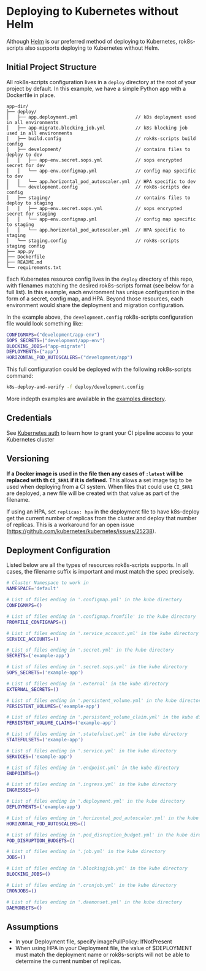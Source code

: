# Deploying to Kubernetes without Helm
Although [Helm](helm.md) is our preferred method of deploying to Kubernetes, rok8s-scripts also supports deploying to Kubernetes without Helm.

## Initial Project Structure
All rok8s-scripts configuration lives in a `deploy` directory at the root of your project by default. In this example, we have a simple Python app with a Dockerfile in place.

```plaintext
app-dir/
├── deploy/
│   ├── app.deployment.yml                     // k8s deployment used in all environments
│   ├── app-migrate.blocking_job.yml           // k8s blocking job used in all environments
│   ├── build.config                           // rok8s-scripts build config
│   ├── development/                           // contains files to deploy to dev
│   │   ├── app-env.secret.sops.yml            // sops encrypted secret for dev
│   │   └── app-env.configmap.yml              // config map specific to dev
│   │   └── app.horizontal_pod_autoscaler.yml  // HPA specific to dev
│   └── development.config                     // rok8s-scripts dev config
│   ├── staging/                               // contains files to deploy to staging
│   │   ├── app-env.secret.sops.yml            // sops encrypted secret for staging
│   │   └── app-env.configmap.yml              // config map specific to staging
│   │   └── app.horizontal_pod_autoscaler.yml  // HPA specific to staging
│   └── staging.config                         // rok8s-scripts staging config
├── app.py
├── Dockerfile
├── README.md
└── requirements.txt
```

Each Kubernetes resource config lives in the `deploy` directory of this repo, with filenames matching the desired rok8s-scripts format (see below for a full list). In this example, each environment has unique configuration in the form of a secret, config map, and HPA. Beyond those resources, each environment would share the deployment and migration configuration.

In the example above, the `development.config` rok8s-scripts configuration file would look something like:

```bash
CONFIGMAPS=("development/app-env")
SOPS_SECRETS=("development/app-env")
BLOCKING_JOBS=("app-migrate")
DEPLOYMENTS=("app")
HORIZONTAL_POD_AUTOSCALERS=("development/app")
```

This full configuration could be deployed with the following rok8s-scripts command:

```bash
k8s-deploy-and-verify -f deploy/development.config
```

More indepth examples are available in the [examples directory](https://github.com/FairwindsOps/rok8s-scripts/tree/master/examples).

## Credentials
See [Kubernetes auth](kubernetes_auth.md) to learn how to grant your CI pipeline access to your Kubernetes cluster

## Versioning
**If a Docker image is used in the file then any cases of `:latest` will be replaced with th `CI_SHA1` if it is defined.** This allows a set image tag to be used when deploying from a CI system. When files that could use `CI_SHA1` are deployed, a new file will be created with that value as part of the filename.

If using an HPA, set `replicas: hpa` in the deployment file to have k8s-deploy get the current number of replicas from the cluster and deploy that number of replicas. This is a workaround for an open issue (https://github.com/kubernetes/kubernetes/issues/25238).

## Deployment Configuration
Listed below are all the types of resources rok8s-scripts supports. In all cases, the filename suffix is important and must match the spec precisely.

```bash
# Cluster Namespace to work in
NAMESPACE='default'

# List of files ending in '.configmap.yml' in the kube directory
CONFIGMAPS=()

# List of files ending in '.configmap.fromfile' in the kube directory
FROMFILE_CONFIGMAPS=()

# List of files ending in '.service_account.yml' in the kube directory
SERVICE_ACCOUNTS=()

# List of files ending in '.secret.yml' in the kube directory
SECRETS=('example-app')

# List of files ending in '.secret.sops.yml' in the kube directory
SOPS_SECRETS=('example-app')

# List of files ending in '.external' in the kube directory
EXTERNAL_SECRETS=()

# List of files ending in '.persistent_volume.yml' in the kube directory
PERSISTENT_VOLUMES=('example-app')

# List of files ending in '.persistent_volume_claim.yml' in the kube directory
PERSISTENT_VOLUME_CLAIMS=('example-app')

# List of files ending in '.statefulset.yml' in the kube directory
STATEFULSETS=('example-app')

# List of files ending in '.service.yml' in the kube directory
SERVICES=('example-app')

# List of files ending in '.endpoint.yml' in the kube directory
ENDPOINTS=()

# List of files ending in '.ingress.yml' in the kube directory
INGRESSES=()

# List of files ending in '.deployment.yml' in the kube directory
DEPLOYMENTS=('example-app')

# List of files ending in '.horizontal_pod_autoscaler.yml' in the kube directory
HORIZONTAL_POD_AUTOSCALERS=()

# List of files ending in '.pod_disruption_budget.yml' in the kube directory
POD_DISRUPTION_BUDGETS=()

# List of files ending in '.job.yml' in the kube directory
JOBS=()

# List of files ending in '.blockingjob.yml' in the kube directory
BLOCKING_JOBS=()

# List of files ending in '.cronjob.yml' in the kube directory
CRONJOBS=()

# List of files ending in '.daemonset.yml' in the kube directory
DAEMONSETS=()
```

## Assumptions
* In your Deployment file, specify imagePullPolicy: IfNotPresent
* When using HPA in your Deployment file, the value of $DEPLOYMENT must match the deployment name or rok8s-scripts will not be able to determine the current number of replicas.
